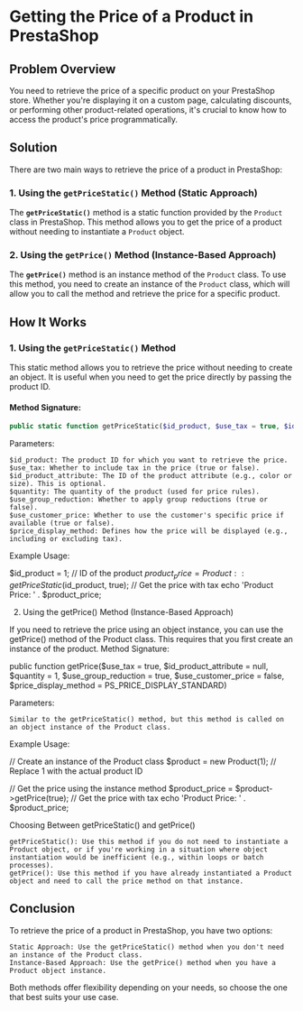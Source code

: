 # Getting the Price of a Product in PrestaShop

## Problem Overview

You need to retrieve the price of a specific product on your PrestaShop store. Whether you're displaying it on a custom page, calculating discounts, or performing other product-related operations, it's crucial to know how to access the product's price programmatically.

## Solution

There are two main ways to retrieve the price of a product in PrestaShop:

### 1. Using the `getPriceStatic()` Method (Static Approach)

The **`getPriceStatic()`** method is a static function provided by the `Product` class in PrestaShop. This method allows you to get the price of a product without needing to instantiate a `Product` object.

### 2. Using the `getPrice()` Method (Instance-Based Approach)

The **`getPrice()`** method is an instance method of the `Product` class. To use this method, you need to create an instance of the `Product` class, which will allow you to call the method and retrieve the price for a specific product.

## How It Works

### 1. **Using the `getPriceStatic()` Method**

This static method allows you to retrieve the price without needing to create an object. It is useful when you need to get the price directly by passing the product ID.

#### Method Signature:

```php
public static function getPriceStatic($id_product, $use_tax = true, $id_product_attribute = null, $quantity = 1, $use_group_reduction = true, $use_customer_price = false, $price_display_method = PS_PRICE_DISPLAY_STANDARD)
```

Parameters:

    $id_product: The product ID for which you want to retrieve the price.
    $use_tax: Whether to include tax in the price (true or false).
    $id_product_attribute: The ID of the product attribute (e.g., color or size). This is optional.
    $quantity: The quantity of the product (used for price rules).
    $use_group_reduction: Whether to apply group reductions (true or false).
    $use_customer_price: Whether to use the customer's specific price if available (true or false).
    $price_display_method: Defines how the price will be displayed (e.g., including or excluding tax).

Example Usage:

$id_product = 1; // ID of the product
$product_price = Product::getPriceStatic($id_product, true); // Get the price with tax
echo 'Product Price: ' . $product_price;

2. Using the getPrice() Method (Instance-Based Approach)

If you need to retrieve the price using an object instance, you can use the getPrice() method of the Product class. This requires that you first create an instance of the product.
Method Signature:

public function getPrice($use_tax = true, $id_product_attribute = null, $quantity = 1, $use_group_reduction = true, $use_customer_price = false, $price_display_method = PS_PRICE_DISPLAY_STANDARD)

Parameters:

    Similar to the getPriceStatic() method, but this method is called on an object instance of the Product class.

Example Usage:

// Create an instance of the Product class
$product = new Product(1); // Replace 1 with the actual product ID

// Get the price using the instance method
$product_price = $product->getPrice(true); // Get the price with tax
echo 'Product Price: ' . $product_price;

Choosing Between getPriceStatic() and getPrice()

    getPriceStatic(): Use this method if you do not need to instantiate a Product object, or if you're working in a situation where object instantiation would be inefficient (e.g., within loops or batch processes).
    getPrice(): Use this method if you have already instantiated a Product object and need to call the price method on that instance.

## Conclusion

To retrieve the price of a product in PrestaShop, you have two options:

    Static Approach: Use the getPriceStatic() method when you don't need an instance of the Product class.
    Instance-Based Approach: Use the getPrice() method when you have a Product object instance.

Both methods offer flexibility depending on your needs, so choose the one that best suits your use case.
